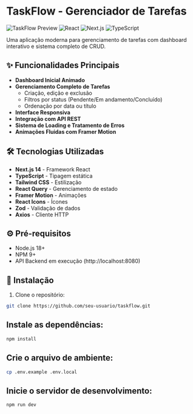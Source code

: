 # TaskFlow - Gerenciador de Tarefas

![TaskFlow Preview](https://img.shields.io/badge/status-active-success) 
![React](https://img.shields.io/badge/React-18.2-blue)
![Next.js](https://img.shields.io/badge/Next.js-14.0-black)
![TypeScript](https://img.shields.io/badge/TypeScript-5.0-3178C6)

Uma aplicação moderna para gerenciamento de tarefas com dashboard interativo e sistema completo de CRUD.

## ✨ Funcionalidades Principais

- **Dashboard Inicial Animado**
- **Gerenciamento Completo de Tarefas**
  - Criação, edição e exclusão
  - Filtros por status (Pendente/Em andamento/Concluído)
  - Ordenação por data ou título
- **Interface Responsiva**
- **Integração com API REST**
- **Sistema de Loading e Tratamento de Erros**
- **Animações Fluidas com Framer Motion**

## 🛠 Tecnologias Utilizadas

- **Next.js 14** - Framework React
- **TypeScript** - Tipagem estática
- **Tailwind CSS** - Estilização
- **React Query** - Gerenciamento de estado
- **Framer Motion** - Animações
- **React Icons** - Ícones
- **Zod** - Validação de dados
- **Axios** - Cliente HTTP

## ⚙ Pré-requisitos

- Node.js 18+
- NPM 9+
- API Backend em execução (http://localhost:8080)

## 🚀 Instalação

1. Clone o repositório:
```bash
git clone https://github.com/seu-usuario/taskflow.git
```
## Instale as dependências:
````bash
npm install
````
## Crie o arquivo de ambiente:
```bash
cp .env.example .env.local
```
## Inicie o servidor de desenvolvimento:
````bash
npm run dev
````